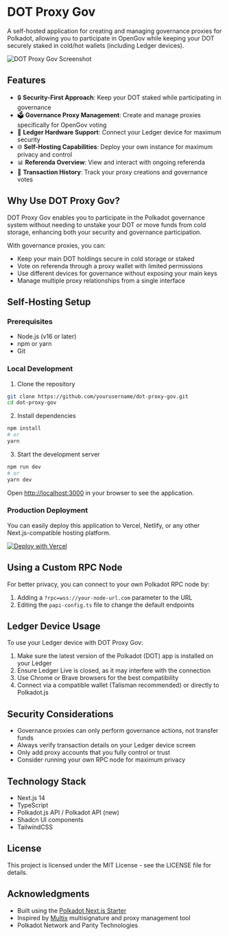 # DOT Proxy Gov

A self-hosted application for creating and managing governance proxies for Polkadot, allowing you to participate in OpenGov while keeping your DOT securely staked in cold/hot wallets (including Ledger devices).

![DOT Proxy Gov Screenshot](https://github.com/yourusername/dot-proxy-gov/raw/main/public/screenshot.png)

## Features

- 🔒 **Security-First Approach**: Keep your DOT staked while participating in governance 
- 🗳️ **Governance Proxy Management**: Create and manage proxies specifically for OpenGov voting
- 💼 **Ledger Hardware Support**: Connect your Ledger device for maximum security
- 🌐 **Self-Hosting Capabilities**: Deploy your own instance for maximum privacy and control
- 📊 **Referenda Overview**: View and interact with ongoing referenda
- 📜 **Transaction History**: Track your proxy creations and governance votes

## Why Use DOT Proxy Gov?

DOT Proxy Gov enables you to participate in the Polkadot governance system without needing to unstake your DOT or move funds from cold storage, enhancing both your security and governance participation.

With governance proxies, you can:
- Keep your main DOT holdings secure in cold storage or staked
- Vote on referenda through a proxy wallet with limited permissions
- Use different devices for governance without exposing your main keys
- Manage multiple proxy relationships from a single interface

## Self-Hosting Setup

### Prerequisites

- Node.js (v16 or later)
- npm or yarn
- Git

### Local Development

1. Clone the repository

```bash
git clone https://github.com/yourusername/dot-proxy-gov.git
cd dot-proxy-gov
```

2. Install dependencies

```bash
npm install
# or
yarn
```

3. Start the development server

```bash
npm run dev
# or
yarn dev
```

Open [http://localhost:3000](http://localhost:3000) in your browser to see the application.

### Production Deployment

You can easily deploy this application to Vercel, Netlify, or any other Next.js-compatible hosting platform.

[![Deploy with Vercel](https://vercel.com/button)](https://vercel.com/new/clone?repository-url=https%3A%2F%2Fgithub.com%2Fyourusername%2Fdot-proxy-gov)

## Using a Custom RPC Node

For better privacy, you can connect to your own Polkadot RPC node by:

1. Adding a `?rpc=wss://your-node-url.com` parameter to the URL
2. Editing the `papi-config.ts` file to change the default endpoints

## Ledger Device Usage

To use your Ledger device with DOT Proxy Gov:

1. Make sure the latest version of the Polkadot (DOT) app is installed on your Ledger
2. Ensure Ledger Live is closed, as it may interfere with the connection
3. Use Chrome or Brave browsers for the best compatibility
4. Connect via a compatible wallet (Talisman recommended) or directly to Polkadot.js

## Security Considerations

- Governance proxies can only perform governance actions, not transfer funds
- Always verify transaction details on your Ledger device screen
- Only add proxy accounts that you fully control or trust
- Consider running your own RPC node for maximum privacy

## Technology Stack

- Next.js 14
- TypeScript
- Polkadot.js API / Polkadot API (new)
- Shadcn UI components
- TailwindCSS

## License

This project is licensed under the MIT License - see the LICENSE file for details.

## Acknowledgments

- Built using the [Polkadot Next.js Starter](https://github.com/niklasp/polkadot-nextjs-starter)
- Inspired by [Multix](https://github.com/Tbaut/Multix) multisignature and proxy management tool
- Polkadot Network and Parity Technologies
